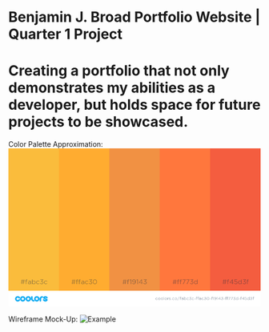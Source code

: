 # Benjamin J. Broad Portfolio Website | Quarter 1 Project

# Creating a portfolio that not only demonstrates my abilities as a developer, but holds space for future projects to be showcased.

Color Palette Approximation:
![Example](img/palette.png)

Wireframe Mock-Up:
![Example](img/mock.png)
